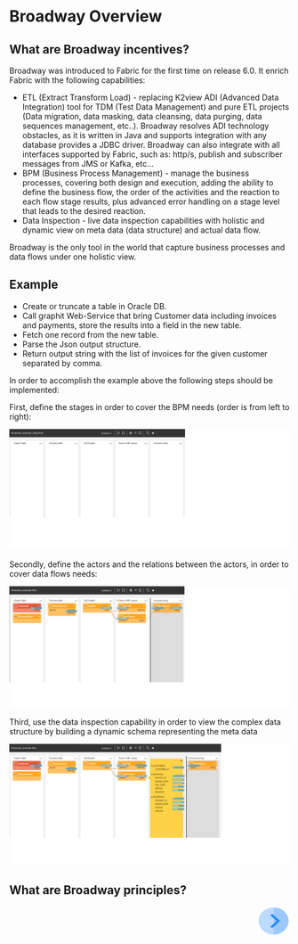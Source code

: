 # Broadway Overview

## What are Broadway incentives?
Broadway was introduced to Fabric for the first time on release 6.0. It enrich Fabric with the following capabilities:

* ETL (Extract Transform Load) - replacing K2view ADI (Advanced Data Integration) tool for TDM (Test Data Management) and pure ETL projects (Data migration, data masking, data cleansing, data purging, data sequences management, etc..). Broadway resolves ADI technology obstacles, as it is written in Java and supports integration with any database provides a JDBC driver. Broadway can also integrate with all interfaces supported by Fabric, such as: http/s, publish and subscriber messages from JMS or Kafka, etc...
* BPM (Business Process Management) - manage the business processes, covering both design and execution, adding the ability to define the business flow, the order of the activities and the reaction to each flow stage results, plus advanced error handling on a stage level that leads to the desired reaction.
* Data Inspection - live data inspection capabilities with holistic and dynamic view on meta data (data structure) and actual data flow.

Broadway is the only tool in the world that capture business processes and data flows under one holistic view.

## Example

* Create or truncate a table in Oracle DB.
* Call graphit Web-Service that bring Customer data including invoices and payments, store the results into a field in the new table.
* Fetch one record from the new table.
* Parse the Json output structure.
* Return output string with the list of invoices for the given customer separated by comma.

In order to accomplish the example above the following steps should be implemented:

First, define the stages in order to cover the BPM needs (order is from left to right):

![image](/articles/99_Broadway/images/Broadway_stages.png)

Secondly, define the actors and the relations between the actors, in order to cover data flows needs:

![image](/articles/99_Broadway/images/Broadway_without_inspection.png)

Third, use the data inspection capability in order to view the complex data structure by building a dynamic schema representing the meta data

![image](/articles/99_Broadway/images/Broadway_full.png)

## What are Broadway principles?



[<img align="right" width="60" height="54" src="/articles/images/Next.png">](/articles/03_logical_units/02_create_a_logical_unit_flow.md)
